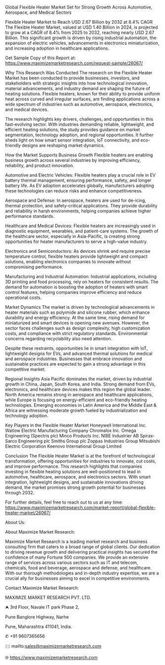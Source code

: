 Global Flexible Heater Market Set for Strong Growth Across Automotive, Aerospace, and Medical Sectors

Flexible Heater Market to Reach USD 2.67 Billion by 2032 at 8.4% CAGR
The Flexible Heater Market, valued at USD 1.40 Billion in 2024, is projected to grow at a CAGR of 8.4% from 2025 to 2032, reaching nearly USD 2.67 Billion. This significant growth is driven by rising industrial automation, the expansion of electric vehicles, advancements in electronics miniaturization, and increasing adoption in healthcare applications.

Get Sample Copy of this Report at: https://www.maximizemarketresearch.com/request-sample/26067/ 

Why This Research Was Conducted 
The research on the Flexible Heater Market has been conducted to provide businesses, investors, and stakeholders with strategic insights into how technological innovation, material advancements, and industry demand are shaping the future of heating solutions. Flexible heaters, known for their ability to provide uniform heat across curved and irregular surfaces, are finding applications across a wide spectrum of industries such as automotive, aerospace, electronics, and medical devices.

The research highlights key drivers, challenges, and opportunities in this fast-evolving sector. With industries demanding reliable, lightweight, and efficient heating solutions, the study provides guidance on market segmentation, technology adoption, and regional opportunities. It further sheds light on how smart sensor integration, IoT connectivity, and eco-friendly designs are reshaping market dynamics.

How the Market Supports Business Growth
Flexible heaters are enabling business growth across several industries by improving efficiency, reliability, and product innovation.

Automotive and Electric Vehicles: Flexible heaters play a crucial role in EV battery thermal management, ensuring performance, safety, and longer battery life. As EV adoption accelerates globally, manufacturers adopting these technologies can reduce risks and enhance competitiveness.

Aerospace and Defense: In aerospace, heaters are used for de-icing, thermal protection, and safety-critical applications. They provide durability and reliability in harsh environments, helping companies achieve higher performance standards.

Healthcare and Medical Devices: Flexible heaters are increasingly used in diagnostic equipment, wearables, and patient-care systems. The growth of the healthcare sector, especially in Asia-Pacific, is creating strong opportunities for heater manufacturers to serve a high-value industry.

Electronics and Semiconductors: As devices shrink and require precise temperature control, flexible heaters provide lightweight and compact solutions, enabling electronics companies to innovate without compromising performance.

Manufacturing and Industrial Automation: Industrial applications, including 3D printing and food processing, rely on heaters for consistent results. The demand for automation is boosting the adoption of heaters with smart control features, helping companies improve efficiency and reduce operational costs.

Market Dynamics
The market is driven by technological advancements in heater materials such as polyimide and silicone rubber, which enhance durability and energy efficiency. At the same time, rising demand for miniaturized and smart devices is opening new avenues. However, the sector faces challenges such as design complexity, high customization costs, and compliance with strict regulatory standards. Environmental concerns regarding recyclability also need attention.

Despite these restraints, opportunities lie in smart integration with IoT, lightweight designs for EVs, and advanced thermal solutions for medical and aerospace industries. Businesses that embrace innovation and sustainable practices are expected to gain a strong advantage in this competitive market.

Regional Insights
Asia Pacific dominates the market, driven by industrial growth in China, Japan, South Korea, and India. Strong demand from EVs, electronics, and healthcare devices makes this region the global leader. North America remains strong in aerospace and healthcare applications, while Europe is focusing on energy-efficient and eco-friendly heating technologies. Emerging economies in Latin America and the Middle East & Africa are witnessing moderate growth fueled by industrialization and technology adoption.

Key Players in the Flexible Heater Market
Honeywell International Inc.
Watlow Electric Manufacturing Company
Chromalox Inc.
Omega Engineering (Spectris plc)
Minco Products Inc.
NIBE Industrier AB
Spirax-Sarco Engineering plc
Smiths Group plc
Zoppas Industries Group
Mitsubishi Electric Corporation
Keenovo International Group Limited

Conclusion
The Flexible Heater Market is at the forefront of technological transformation, offering opportunities for industries to innovate, cut costs, and improve performance. This research highlights that companies investing in flexible heating solutions are well-positioned to lead in automotive, healthcare, aerospace, and electronics sectors. With smart integration, lightweight designs, and sustainable innovations driving demand, the market promises strong growth potential for businesses through 2032.

For further details, feel free to reach out to us at any time:   https://www.maximizemarketresearch.com/market-report/global-flexible-heater-market/26067/ 

About Us:

About Maximize Market Research:

Maximize Market Research is a leading market research and business consulting firm that caters to a broad range of global clients. Our dedication to driving revenue growth and delivering practical insights has secured the confidence of many Fortune 500 companies. We provide an extensive range of services across various sectors such as IT and telecom, chemicals, food and beverage, aerospace and defense, and healthcare. With our thorough methodologies and in-depth industry expertise, we are a crucial ally for businesses aiming to excel in competitive environments.

Contact Maximize Market Research:

MAXIMIZE MARKET RESEARCH PVT. LTD.

⮝ 3rd Floor, Navale IT park Phase 2,

Pune Banglore Highway, Narhe

Pune, Maharashtra 411041, India.

✆ +91 9607365656

🖂 mailto:sales@maximizemarketresearch.com

🌐 https://www.maximizemarketresearch.com
